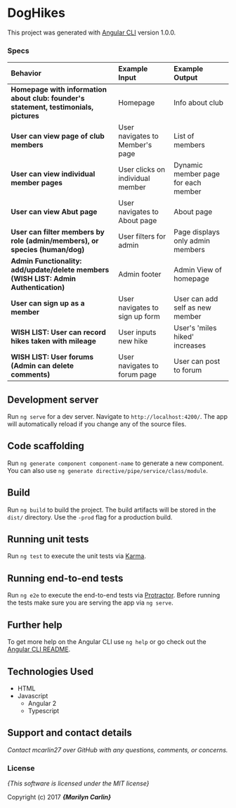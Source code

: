 # DogHikes

This project was generated with [Angular CLI](https://github.com/angular/angular-cli) version 1.0.0.

### Specs
| Behavior | Example Input | Example Output |
| :-------------     | :------------- | :------------- |
| **Homepage with information about club: founder's statement, testimonials, pictures** | Homepage | Info about club |
| **User can view page of club members** | User navigates to Member's page | List of members |
| **User can view individual member pages** | User clicks on individual member | Dynamic member page for each member |
| **User can view Abut page** | User navigates to About page | About page |
| **User can filter members by role (admin/members), or species (human/dog)** | User filters for admin | Page displays only admin members |
| **Admin Functionality: add/update/delete members (WISH LIST: Admin Authentication)** | Admin footer | Admin View of homepage |
| **User can sign up as a member** | User navigates to sign up form | User can add self as new member |
| **WISH LIST: User can record hikes taken with mileage** | User inputs new hike | User's 'miles hiked' increases |
| **WISH LIST: User forums (Admin can delete comments)** | User navigates to forum page | User can post to forum |

## Development server

Run `ng serve` for a dev server. Navigate to `http://localhost:4200/`. The app will automatically reload if you change any of the source files.

## Code scaffolding

Run `ng generate component component-name` to generate a new component. You can also use `ng generate directive/pipe/service/class/module`.

## Build

Run `ng build` to build the project. The build artifacts will be stored in the `dist/` directory. Use the `-prod` flag for a production build.

## Running unit tests

Run `ng test` to execute the unit tests via [Karma](https://karma-runner.github.io).

## Running end-to-end tests

Run `ng e2e` to execute the end-to-end tests via [Protractor](http://www.protractortest.org/).
Before running the tests make sure you are serving the app via `ng serve`.

## Further help

To get more help on the Angular CLI use `ng help` or go check out the [Angular CLI README](https://github.com/angular/angular-cli/blob/master/README.md).

## Technologies Used

* HTML
* Javascript
  * Angular 2
  * Typescript

## Support and contact details

_Contact mcarlin27 over GitHub with any questions, comments, or concerns._

### License

*{This software is licensed under the MIT license}*

Copyright (c) 2017 **_{Marilyn Carlin}_**

